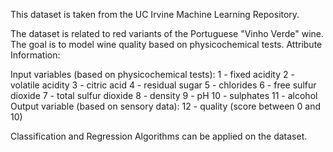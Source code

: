 This dataset is taken from the UC Irvine Machine Learning Repository.

The dataset is related to red variants of the Portuguese "Vinho Verde" wine. 
The goal is to model wine quality based on physicochemical tests.
Attribute Information:

Input variables (based on physicochemical tests):
1 - fixed acidity
2 - volatile acidity
3 - citric acid
4 - residual sugar
5 - chlorides
6 - free sulfur dioxide
7 - total sulfur dioxide
8 - density
9 - pH
10 - sulphates
11 - alcohol
Output variable (based on sensory data):
12 - quality (score between 0 and 10)

Classification and Regression Algorithms can be applied on the dataset.
